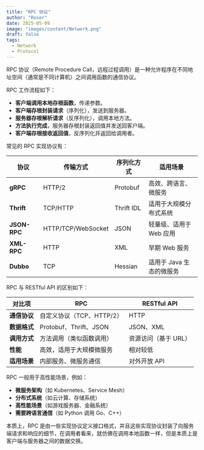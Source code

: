 ```yaml
---
title: "RPC 协议"
author: "Roser"
date: 2025-05-09
image: "images/content/Network.png"
draft: false
tags:
  - Network
  - Protocol
---
```

RPC 协议（Remote Procedure Call，远程过程调用）是一种允许程序在不同地址空间（通常是不同计算机）之间调用函数的通信协议。

RPC 工作流程如下：
- **客户端调用本地存根函数**，传递参数。
- **客户端存根封装请求**（序列化），发送到服务器。
- **服务器存根解析请求**（反序列化），调用本地方法。
- **方法执行完成**，服务器存根封装返回值并发送回客户端。
- **客户端存根接收返回值**，反序列化并返回给调用者。

常见的 RPC 实现协议有：

| 协议           | 传输方式               | 序列化方式      | 适用场景            |
| ------------ | ------------------ | ---------- | --------------- |
| **gRPC**     | HTTP/2             | Protobuf   | 高效、跨语言、微服务      |
| **Thrift**   | TCP/HTTP           | Thrift IDL | 适用于大规模分布式系统     |
| **JSON-RPC** | HTTP/TCP/WebSocket | JSON       | 轻量级、适用于 Web 应用  |
| **XML-RPC**  | HTTP               | XML        | 早期 Web 服务       |
| **Dubbo**    | TCP                | Hessian    | 适用于 Java 生态的微服务 |
RPC 与 RESTful API 的区别如下：

|对比项|RPC|RESTful API|
|---|---|---|
|**通信协议**|自定义协议（TCP、HTTP/2）|HTTP|
|**数据格式**|Protobuf、Thrift、JSON|JSON、XML|
|**调用方式**|方法调用（类似函数调用）|资源访问（基于 URL）|
|**性能**|高效，适用于大规模微服务|相对较低|
|**适用场景**|内部服务、微服务通信|对外开放 API|
RPC 一般用于高性能场景，例如：
- **微服务架构**（如 Kubernetes、Service Mesh）
- **分布式系统**（如云计算、存储系统）
- **高性能场景**（如游戏服务器、金融系统）
- **需要跨语言通信**（如 Python 调用 Go、C++）

本质上，RPC 是由一些实现协议定义接口格式，并且这些实现协议封装了向服务端请求和响应的细节，在调用者看来，就仿佛在调用本地函数一样，但是本质上是客户端与服务器之间的数据交换。